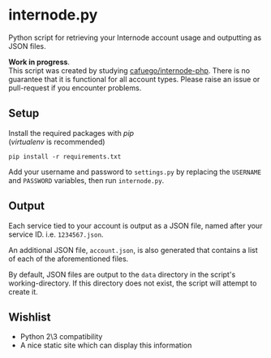 # internode.py

Python script for retrieving your Internode account usage and outputting as JSON files.

__Work in progress__.  
This script was created by studying [cafuego/internode-php](https://github.com/cafuego/internode-php). There is no guarantee that it is functional for all account types. Please raise an issue or pull-request if you encounter problems.

## Setup

Install the required packages with _pip_  
(_virtualenv_ is recommended)    

```pip install -r requirements.txt```

Add your username and password to `settings.py` by
replacing the `USERNAME` and `PASSWORD` variables, then run `internode.py`.

## Output

Each service tied to your account is output as a JSON file, named after your service ID. i.e. `1234567.json`.

An additional JSON file, `account.json`, is also generated that contains a list of each of the aforementioned files.

By default, JSON files are output to the `data` directory in the script's working-directory. If this directory does not exist, the script will attempt to create it.

## Wishlist

- Python 2\3 compatibility
- A nice static site which can display this information
